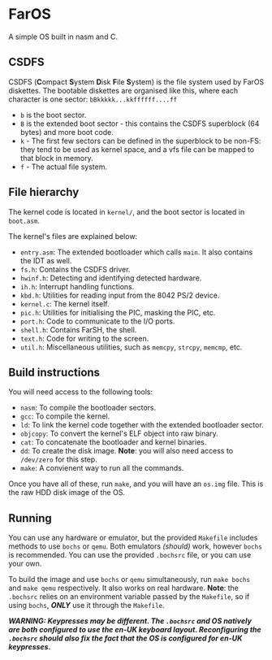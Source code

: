 # FarOS
A simple OS built in nasm and C.

## CSDFS
CSDFS (**C**ompact **S**ystem **D**isk **F**ile **S**ystem) is the file system used by FarOS diskettes. The bootable diskettes are organised like this, where each character is one sector:
`bBkkkkk...kkffffff....ff`
- `b` is the boot sector.
- `B` is the extended boot sector - this contains the CSDFS superblock (64 bytes) and more boot code.
- `k` - The first few sectors can be defined in the superblock to be non-FS: they tend to be used as kernel space, and a vfs file can be mapped to that block in memory.
- `f` - The actual file system.

## File hierarchy
The kernel code is located in `kernel/`, and the boot sector is located in `boot.asm`.

The kernel's files are explained below: 
- `entry.asm`: The extended bootloader which calls `main`. It also contains the IDT as well.
- `fs.h`: Contains the CSDFS driver.
- `hwinf.h`: Detecting and identifying detected hardware.
- `ih.h`: Interrupt handling functions.
- `kbd.h`: Utilities for reading input from the 8042 PS/2 device.
- `kernel.c`: The kernel itself.
- `pic.h`: Utilities for initialising the PIC, masking the PIC, etc.
- `port.h`: Code to communicate to the I/O ports.
- `shell.h`: Contains FarSH, the shell.
- `text.h`: Code for writing to the screen.
- `util.h`: Miscellaneous utilities, such as `memcpy`, `strcpy`, `memcmp`, etc.

## Build instructions
You will need access to the following tools:

- `nasm`: To compile the bootloader sectors.
- `gcc`: To compile the kernel.
- `ld`: To link the kernel code together with the extended bootloader sector.
- `objcopy`: To convert the kernel's ELF object into raw binary.
- `cat`: To concatenate the bootloader and kernel binaries.
- `dd`: To create the disk image. **Note**: you will also need access to `/dev/zero` for this step.
- `make`: A convienent way to run all the commands.

Once you have all of these, run `make`, and you will have an `os.img` file. This is the raw HDD disk image of the OS.

## Running
You can use any hardware or emulator, but the provided `Makefile` includes methods to use `bochs` or `qemu`. Both emulators *(should)* work, however `bochs` is recommended. You can use the provided `.bochsrc` file, or you can use your own.

To build the image and use `bochs` or `qemu` simultaneously, run `make bochs` and `make qemu` respectively.
It also works on real hardware.
**Note**: the `.bochsrc` relies on an environment variable passed by the `Makefile`, so if using `bochs`, ***ONLY*** use it through the `Makefile`.

***WARNING: Keypresses may be different. The `.bochsrc` and OS natively are both configured to use the en-UK keyboard layout. Reconfiguring the `.bochsrc` should also fix the fact that the OS is configured for en-UK keypresses.***
